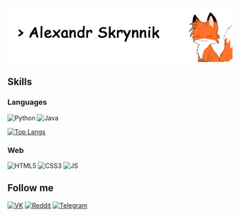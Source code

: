 <!-- # Alexandr Skrynnik (Syrnnik) -->

![Header](./assets/profile-header-1.png)

## Skills
### Languages
![Python](https://img.shields.io/badge/Python-bd0000?style=flat-square&logo=python&logoColor=blue&color=white)
![Java](https://img.shields.io/badge/Java-bd0000?style=flat-square&logo=java&logoColor=orange&color=white)
<!-- ![JS](https://img.shields.io/badge/JS-bd0000?style=flat-square&logo=javascript&logoColor=orange&color=white) -->
<!-- ![Kotlin](https://img.shields.io/badge/Kotlin-bd0000?style=flat-square&logo=kotlin&color=white) -->
<!-- ![C#](https://img.shields.io/badge/C-bd0000?style=flat-square&logo=c-sharp&logoColor=blue&color=white) -->
<!-- ![C++](https://img.shields.io/badge/C++-bd0000?style=flat-square&logo=c&logoColor=blue&color=white) -->

<!-- [![Top Langs](https://github-readme-stats.vercel.app/api/top-langs/?username=Syrnnik)](https://github.com/Syrnnik/github-readme-stats) -->
[![Top Langs](https://github-readme-stats.vercel.app/api/top-langs/?username=Syrnnik&layout=compact)](https://github.com/Syrnnik/github-readme-stats)

### Web
![HTML5](https://img.shields.io/badge/HTML-bd0000?style=flat-square&logo=html5&logoColor=orange&color=white)
![CSS3](https://img.shields.io/badge/CSS-bd0000?style=flat-square&logo=css3&logoColor=blue&color=white)
![JS](https://img.shields.io/badge/Javascript-bd0000?style=flat-square&logo=javascript&logoColor=yellow&color=white)
<!-- ![ReactJS](https://img.shields.io/badge/ReactJS-bd0000?style=flat-square&logo=react&color=white) -->

<!-- #### Tools
![VS_Code](https://img.shields.io/badge/VS_code-bd0000?style=flat-square&logo=visual-studio-code&logoColor=blue&color=white)
![Visual_Studio](https://img.shields.io/badge/Visual_Studio-bd0000?style=flat-square&logo=visual-studio&logoColor=blue&color=white) -->

## Follow me
<!-- [![Facebook](https://img.shields.io/badge/Facebook-bd0000?style=flat-square&logo=facebook&color=white)](https://facebook.com/Syrnnik) -->
<!-- [![Twitter](https://img.shields.io/badge/Twitter-bd0000?style=flat-square&logo=twitter&color=white)](https://twitter.com/Syrnnik) -->
<!-- [![Instagram](https://img.shields.io/badge/Instagram-bd0000?style=flat-square&logo=instagram&color=white)](http://instagram.com/skrynnik_alexandr) -->
[![VK](https://img.shields.io/badge/VK-bdffff?style=flat-square&logo=vk&color=white)](https://vk.com/syrnnik)
[![Reddit](https://img.shields.io/badge/Reddit-bd0000?style=flat-square&logo=reddit&color=white)](https://reddit.com/user/Syrnnik)
[![Telegram](https://img.shields.io/badge/Telegram-bd0000?style=flat-square&logo=telegram&color=white)](https://t.me/syrnnik)
